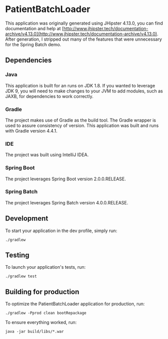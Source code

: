 # PatientBatchLoader

This application was originally generated using JHipster 4.13.0, you can find documentation and help at [http://www.jhipster.tech/documentation-archive/v4.13.0](http://www.jhipster.tech/documentation-archive/v4.13.0). After generation, I stripped out many of the features that were unnecessary for the Spring Batch demo. 

## Dependencies

### Java

This application is built for an runs on JDK 1.8. If you wanted to leverage JDK 9, you will need to make changes to your JVM to add modules, such as JAXB, for dependencies to work correctly. 

### Gradle

The project makes use of Gradle as the build tool. The Gradle wrapper is used to assure consistency of version. This application was built and runs with Gradle version 4.4.1.

### IDE

The project was built using IntelliJ IDEA.

### Spring Boot

The project leverages Spring Boot version 2.0.0.RELEASE. 

### Spring Batch

The project leverages Spring Batch version 4.0.0.RELEASE.

## Development

To start your application in the dev profile, simply run:

    ./gradlew

## Testing

To launch your application's tests, run:

    ./gradlew test

## Building for production

To optimize the PatientBatchLoader application for production, run:

    ./gradlew -Pprod clean bootRepackage

To ensure everything worked, run:

    java -jar build/libs/*.war
